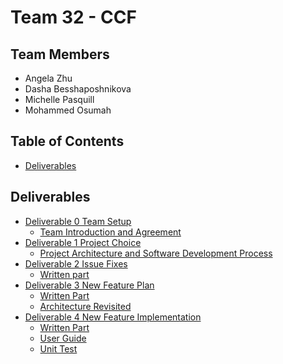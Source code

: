 # Team 32 - CCF


## Team Members
* Angela Zhu
* Dasha Besshaposhnikova
* Michelle Pasquill
* Mohammed Osumah

## Table of Contents
- [Deliverables](#Deliverables)

## Deliverables
- [Deliverable 0 Team Setup](https://github.com/CSCD01/team_32-project/tree/master/Deliverable%200)
  - [Team Introduction and Agreement](https://github.com/CSCD01/team_32-project/blob/master/Deliverable%200/Team%20Introduction%20and%20Agreement.pdf)
- [Deliverable 1 Project Choice](https://github.com/CSCD01/team_32-project/tree/master/Deliverable%201)
  - [Project Architecture and Software Development Process](https://github.com/CSCD01/team_32-project/blob/master/Deliverable%201/Project%20Architecture%20and%20Software%20Development%20Process.pdf)
- [Deliverable 2 Issue Fixes](https://github.com/CSCD01/team_32-project/tree/master/Deliverable%202)
  - [Written part](https://github.com/CSCD01/team_32-project/blob/master/Deliverable%202/Deliverable%202%20Issues.pdf)
- [Deliverable 3 New Feature Plan](https://github.com/CSCD01/team_32-project/tree/master/Deliverable%203)
  - [Written Part](https://github.com/CSCD01/team_32-project/blob/master/Deliverable%203/Deliverable%203.pdf)
  - [Architecture Revisited](https://github.com/CSCD01/team_32-project/blob/master/Deliverable%203/Architecture/Architecture.md)
- [Deliverable 4 New Feature Implementation](https://github.com/CSCD01/team_32-project/tree/master/Deliverable%204)
  - [Written Part](https://github.com/CSCD01/team_32-project/blob/master/Deliverable%204/Deliverable%204.pdf)
  - [User Guide](https://github.com/CSCD01/team_32-project/blob/master/Deliverable%204/User%20Guide.pdf)
  - [Unit Test](https://github.com/CSCD01/team_32-project/blob/master/Deliverable%204/Unit%20Test/Unit%20Test.md)
  
